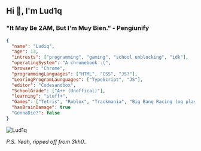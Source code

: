 ## Hi 👋, I'm Lud1q ##

### "It May Be 2AM, But I'm Muy Bien." - Pengiunify ##

```json
{
  "name": "Ludiq",
  "age": 13,
  "intrests": ["programming", "gaming", "school unblocking", "idk"],
  "operatingSystem": "A chromebook :(",
  "browser": "Chrome",
  "programmingLanguages": ["HTML", "CSS", "JS?"],
  "LearingProgramLaunguages": ["TypeScript", "JS"],
  "editor": "Codesandbox",
  "SchoolGrade": ["A++ (Unoffical)"],
  "learning": "stuff+",
  "Games": ["Tetris", "Roblox", "Trackmania", "Big Bang Racing (og player)", "Pixel Gun 3D (og player)", "Honkai: Star Rail"],
  "hasBrainDamage": true
  "GonnaDie?": false
}
```
<img src="https://komarev.com/ghpvc/?username=Lud1q&label=Why do i care? I dont. &color=001eff&style=flat" alt="Lud1q" />

*P.S. Yeah, ripped off from 3kh0..*
